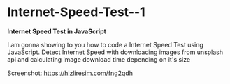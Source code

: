 # Internet-Speed-Test--1
<b>Internet Speed Test in JavaScript</b> <br>

I am gonna showing to you how to code a Internet Speed Test using JavaScript. Detect Internet Speed with downloading images from unsplash api and calculating image download time depending on it's size <br>

Screenshot:
https://hizliresim.com/fng2qdh

